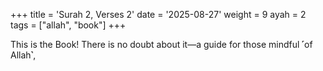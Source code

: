 +++
title = 'Surah 2, Verses 2'
date = '2025-08-27'
weight = 9
ayah = 2
tags = ["allah", "book"]
+++

This is the Book! There is no doubt about it—a guide for those mindful ˹of Allah˺,